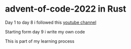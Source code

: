 # advent-of-code-2022 in Rust
Day 1 to day 8 i followed this [youtube channel](https://youtube.com/playlist?list=PLtTT8p-gjGEdGzZ0ET2bwNnA6iP_mmmrv&si=DnjPN_tcMRSQqlWk)

Starting form day 9 i write my own code

This is part of my learning process
